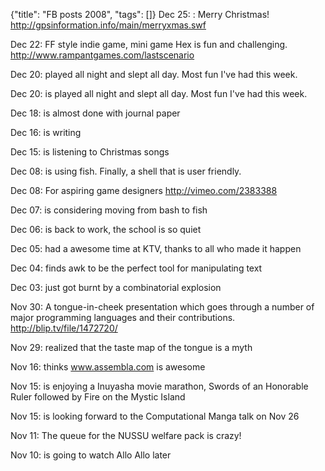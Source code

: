 {"title": "FB posts 2008", "tags": []}
Dec 25: : Merry Christmas! http://gpsinformation.info/main/merryxmas.swf

Dec 22: FF style indie game, mini game Hex is fun and challenging.
http://www.rampantgames.com/lastscenario

Dec 20: played all night and slept all day. Most fun I've had this week.

Dec 20: is played all night and slept all day. Most fun I've had this week.

Dec 18: is almost done with journal paper

Dec 16: is writing

Dec 15: is listening to Christmas songs

Dec 08: is using fish. Finally, a shell that is user friendly.

Dec 08: For aspiring game designers
http://vimeo.com/2383388

Dec 07: is considering moving from bash to fish

Dec 06: is back to work, the school is so quiet

Dec 05: had a awesome time at KTV, thanks to all who made it happen

Dec 04: finds awk to be the perfect tool for manipulating text

Dec 03: just got burnt by a combinatorial explosion

Nov 30: A tongue-in-cheek presentation which goes through a number of major programming languages and their contributions.
http://blip.tv/file/1472720/

Nov 29: realized that the taste map of the tongue is a myth

Nov 16: thinks www.assembla.com is awesome

Nov 15: is enjoying a Inuyasha movie marathon, Swords of an Honorable Ruler followed by Fire on the Mystic Island

Nov 15: is looking forward to the Computational Manga talk on Nov 26

Nov 11: The queue for the NUSSU welfare pack is crazy!

Nov 10: is going to watch Allo Allo later

